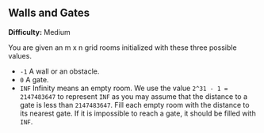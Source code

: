 ## Walls and Gates

**Difficulty:** Medium

You are given an m x n grid rooms initialized with these three possible values.

- `-1` A wall or an obstacle.
- `0` A gate.
- `INF` Infinity means an empty room. We use the value `2^31 - 1 = 2147483647` to represent `INF` as you may assume that the distance to a gate is less than `2147483647`.
Fill each empty room with the distance to its nearest gate. If it is impossible to reach a gate, it should be filled with `INF`.

